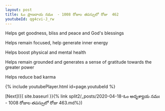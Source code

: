 ```yaml
---
layout: post
title: ఓం ప్రాణదాయ నమః  - 1008 రోజుల తపస్సులో రోజు  462
youtubeId: qg4cvi-J_rw
---
```

 
 
Helps get goodness, bliss and peace and God's blessings
 
Helps remain focused, help generate inner energy 
 
Helps boost physical and mental health 
 
Helps remain grounded and generates a sense of gratitude towards the greater power 
 
Helps reduce bad karma
 
 
 
 


{% include youtubePlayer.html id=page.youtubeId %}
 
[Next]({{ site.baseurl }}{% link  split2/_posts/2020-04-18-ఓం అదృశ్యాయ నమః  - 1008 రోజుల తపస్సులో రోజు  463.md%})
 
